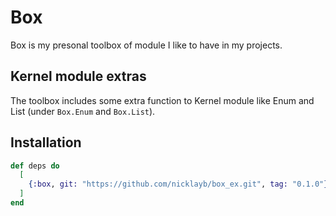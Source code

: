 # Box

Box is my presonal toolbox of module I like to have in my projects.

## Kernel module extras

The toolbox includes some extra function to Kernel module like Enum and List (under `Box.Enum` and `Box.List`).


## Installation

```elixir
def deps do
  [
    {:box, git: "https://github.com/nicklayb/box_ex.git", tag: "0.1.0"}
  ]
end
```
